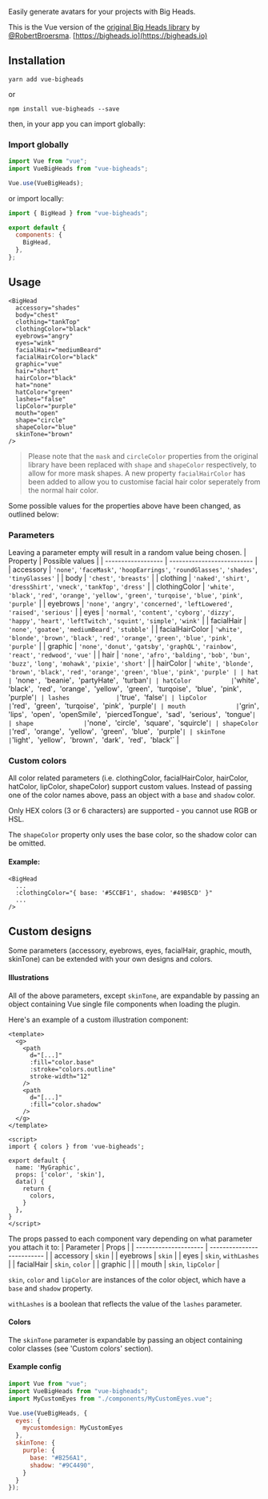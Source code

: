 Easily generate avatars for your projects with Big Heads.

This is the Vue version of the [original Big Heads library](https://github.com/RobertBroersma/bigheads) by [@RobertBroersma](https://github.com/RobertBroersma). [https://bigheads.io](https://bigheads.io)

## Installation

```shell
yarn add vue-bigheads
```

or

```shell
npm install vue-bigheads --save
```

then, in your app you can import globally:

### Import globally

```javascript
import Vue from "vue";
import VueBigHeads from "vue-bigheads";

Vue.use(VueBigHeads);
```

or import locally:

```javascript
import { BigHead } from "vue-bigheads";

export default {
  components: {
    BigHead,
  },
};
```

## Usage

```vue
<BigHead
  accessory="shades"
  body="chest"
  clothing="tankTop"
  clothingColor="black"
  eyebrows="angry"
  eyes="wink"
  facialHair="mediumBeard"
  facialHairColor="black"
  graphic="vue"
  hair="short"
  hairColor="black"
  hat="none"
  hatColor="green"
  lashes="false"
  lipColor="purple"
  mouth="open"
  shape="circle"
  shapeColor="blue"
  skinTone="brown"
/>
```

> Please note that the `mask` and `circleColor` properties from the original library have been replaced with `shape` and `shapeColor` respectively, to allow for more mask shapes. A new property `facialHairColor` has been added to allow you to customise facial hair color seperately from the normal hair color.

Some possible values for the properties above have been changed, as outlined below:

### Parameters
Leaving a parameter empty will result in a random value being chosen.
| Property           | Possible values            |
| ------------------ | -------------------------- |
| accessory          | `'none'`, `'faceMask'`, `'hoopEarrings'`, `'roundGlasses'`, `'shades'`, `'tinyGlasses'` |
| body               | `'chest'`, `'breasts'` |
| clothing           | `'naked'`, `'shirt'`, `'dressShirt'`, `'vneck'`, `'tankTop'`, `'dress'` |
| clothingColor      | `'white'`, `'black'`, `'red'`, `'orange'`, `'yellow'`, `'green'`, `'turqoise'`, `'blue'`, `'pink'`, `'purple'` |
| eyebrows           | `'none'`, `'angry'`, `'concerned'`, `'leftLowered'`, `'raised'`, `'serious'` |
| eyes               | `'normal'`, `'content'`, `'cyborg'`, `'dizzy'`, `'happy'`, `'heart'`, `'leftTwitch'`, `'squint'`, `'simple'`, `'wink'` |
| facialHair         | `'none'`, `'goatee'`, `'mediumBeard'`, `'stubble'` |
| facialHairColor    | `'white'`, `'blonde'`, `'brown'`, `'black'`, `'red'`, `'orange'`, `'green'`, `'blue'`, `'pink'`, `'purple'` |
| graphic            | `'none'`, `'donut'`, `'gatsby'`, `'graphQL'`, `'rainbow'`, `'react'`, `'redwood'`, `'vue'` |
| hair               | `'none'`, `'afro'`, `'balding'`, `'bob'`, `'bun'`, `'buzz'`, `'long'`, `'mohawk'`, `'pixie'`, `'short'` |
| hairColor          | `'white'`, `'blonde'`, `'brown'`, `'black'`, `'red'`, `'orange'`, `'green'`, `'blue'`, `'pink'`, `'purple' |
| hat                | `'none`', `'beanie'`, `'partyHate'`, `'turban'` |
| hatColor           | `'white'`, `'black'`, `'red'`, `'orange'`, `'yellow'`, `'green'`, `'turqoise'`, `'blue'`, `'pink'`, `'purple'` |
| lashes             | `'true'`, `'false'` |
| lipColor           | `'red'`, `'green'`, `'turqoise'`, `'pink'`, `'purple'` |
| mouth              | `'grin'`, `'lips'`, `'open'`, `'openSmile'`, `'piercedTongue'`, `'sad'`, `'serious'`, `'tongue'` |
| shape              | `'none'`, `'circle'`, `'square'`, `'squircle'` |
| shapeColor         | `'red'`, `'orange'`, `'yellow'`, `'green'`, `'blue'`, `'purple'` |
| skinTone           | `'light'`, `'yellow'`, `'brown'`, `'dark'`, `'red'`, `'black'` |

### Custom colors
All color related parameters (i.e. clothingColor, facialHairColor, hairColor, hatColor, lipColor, shapeColor) support custom values. Instead of passing one of the color names above, pass an object with a `base` and `shadow` color.

Only HEX colors (3 or 6 characters) are supported - you cannot use RGB or HSL.

The `shapeColor` property only uses the base color, so the shadow color can be omitted.

#### Example:
```vue
<BigHead
  ...
  :clothingColor="{ base: '#5CCBF1', shadow: '#49B5CD' }"
  ...
/>
```


## Custom designs
Some parameters (accessory, eyebrows, eyes, facialHair, graphic, mouth, skinTone) can be extended with your own designs and colors.

#### Illustrations
All of the above parameters, except `skinTone`, are expandable by passing an object containing Vue single file components when loading the plugin.

Here's an example of a custom illustration component:

```vue
<template>
  <g>
    <path
      d="[...]"
      :fill="color.base"
      :stroke="colors.outline"
      stroke-width="12"
    />
    <path
      d="[...]"
      :fill="color.shadow"
    />
  </g>
</template>

<script>
import { colors } from 'vue-bigheads';

export default {
  name: 'MyGraphic',
  props: ['color', 'skin'],
  data() {
    return {
      colors,
    }
  },
}
</script>
```

The props passed to each component vary depending on what parameter you attach it to:
| Parameter             | Props                      |
| --------------------- | -------------------------- |
| accessory             | `skin`                     |
| eyebrows              | `skin`                     |
| eyes                  | `skin`, `withLashes`       |
| facialHair            | `skin`, `color`            |
| graphic               |                            |
| mouth                 | `skin`, `lipColor`         |

`skin`, `color` and `lipColor` are instances of the color object, which have a `base` and `shadow` property.

`withLashes` is a boolean that reflects the value of the `lashes` parameter.

#### Colors
The `skinTone` parameter is expandable by passing an object containing color classes (see 'Custom colors' section).

#### Example config
```javascript
import Vue from "vue";
import VueBigHeads from "vue-bigheads";
import MyCustomEyes from "./components/MyCustomEyes.vue";

Vue.use(VueBigHeads, {
  eyes: {
    mycustomdesign: MyCustomEyes
  },
  skinTone: {
    purple: {
      base: "#B256A1",
      shadow: "#9C4490",
    }
  }
});
```